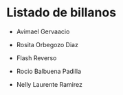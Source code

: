# Listado de billanos

* Avimael Gervaacio
* Rosita Orbegozo Diaz
* Flash Reverso

* Rocio Balbuena Padilla
* Nelly Laurente Ramirez
